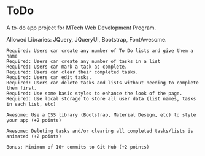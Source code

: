 # ToDo
A to-do app project for MTech Web Development Program.

Allowed Libraries: JQuery, JQueryUI, Bootstrap, FontAwesome.

    Required: Users can create any number of To Do lists and give them a name
    Required: Users can create any number of tasks in a list
    Required: Users can mark a task as complete.
    Required: Users can clear their completed tasks.
    Required: Users can edit tasks.
    Required: Users can delete tasks and lists without needing to complete them first.
    Required: Use some basic styles to enhance the look of the page.
    Required: Use local storage to store all user data (list names, tasks in each list, etc)
    
    Awesome: Use a CSS library (Bootstrap, Material Design, etc) to style your app (+2 points)
    
    Awesome: Deleting tasks and/or clearing all completed tasks/lists is animated (+2 points)
    
    Bonus: Minimum of 10+ commits to Git Hub (+2 points)
